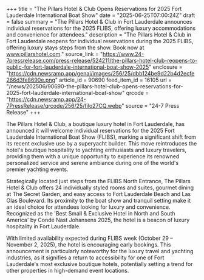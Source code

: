 +++
title = "The Pillars Hotel & Club Opens Reservations for 2025 Fort Lauderdale International Boat Show"
date = "2025-06-25T07:00:24Z"
draft = false
summary = "The Pillars Hotel & Club in Fort Lauderdale announces individual reservations for the 2025 FLIBS, offering luxury accommodations and convenience for attendees."
description = "The Pillars Hotel & Club in Fort Lauderdale reopens for individual reservations during the 2025 FLIBS, offering luxury stays steps from the show. Book now at www.pillarshotel.com."
source_link = "https://www.24-7pressrelease.com/press-release/524211/the-pillars-hotel-club-reopens-to-public-for-fort-lauderdale-international-boat-show-2025"
enclosure = "https://cdn.newsramp.app/genai/images/256/25/dbb124be9d22b4d2ecfe266d3fe8690e.png"
article_id = 90690
feed_item_id = 16105
url = "/news/202506/90690-the-pillars-hotel-club-opens-reservations-for-2025-fort-lauderdale-international-boat-show"
qrcode = "https://cdn.newsramp.app/24-7PressRelease/qrcode/256/25/filo27CQ.webp"
source = "24-7 Press Release"
+++

<p>The Pillars Hotel & Club, a boutique luxury hotel in Fort Lauderdale, has announced it will welcome individual reservations for the 2025 Fort Lauderdale International Boat Show (FLIBS), marking a significant shift from its recent exclusive use by a superyacht builder. This move reintroduces the hotel's boutique hospitality to yachting enthusiasts and luxury travelers, providing them with a unique opportunity to experience its renowned personalized service and serene ambiance during one of the world's premier yachting events.</p><p>Strategically located just steps from the FLIBS North Entrance, The Pillars Hotel & Club offers 24 individually styled rooms and suites, gourmet dining at The Secret Garden, and easy access to Fort Lauderdale Beach and Las Olas Boulevard. Its proximity to the boat show and tranquil setting make it an ideal choice for attendees looking for luxury and convenience. Recognized as the 'Best Small & Exclusive Hotel in North and South America' by Condé Nast Johansens 2025, the hotel is a beacon of luxury hospitality in Fort Lauderdale.</p><p>With limited availability expected during FLIBS week (October 29 – November 2, 2025), the hotel is encouraging early bookings. This announcement is particularly noteworthy for the luxury travel and yachting industries, as it signifies a return to accessibility for one of Fort Lauderdale's most exclusive boutique hotels, potentially setting a trend for other properties in high-demand event locations.</p>